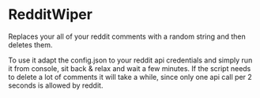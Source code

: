 # RedditWiper
Replaces your all of your reddit comments with a random string and then deletes them.

To use it adapt the config.json to your reddit api credentials and simply run it from console, sit back & relax and wait a few minutes. If the script needs to delete a lot of comments it will take a while, since only one api call per 2 seconds is allowed by reddit.
